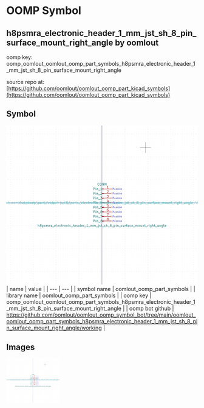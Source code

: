 # OOMP Symbol  
## h8psmra_electronic_header_1_mm_jst_sh_8_pin_surface_mount_right_angle  by oomlout  
  
oomp key: oomp_oomlout_oomlout_oomp_part_symbols_h8psmra_electronic_header_1_mm_jst_sh_8_pin_surface_mount_right_angle  
  
source repo at: [https://github.com/oomlout/oomlout_oomp_part_kicad_symbols](https://github.com/oomlout/oomlout_oomp_part_kicad_symbols)  
## Symbol  
  
[![working.png](working_600.png)](working.png)  
| name | value | 
| --- | --- | 
| symbol name | oomlout_oomp_part_symbols | 
| library name | oomlout_oomp_part_symbols | 
| oomp key | oomp_oomlout_oomlout_oomp_part_symbols_h8psmra_electronic_header_1_mm_jst_sh_8_pin_surface_mount_right_angle | 
| oomp bot github | https://github.com/oomlout/oomlout_oomp_symbol_bot/tree/main/oomlout_oomlout_oomp_part_symbols_h8psmra_electronic_header_1_mm_jst_sh_8_pin_surface_mount_right_angle/working | 
## Images  
  
[![working.png](working_140.png)](working.png)  
